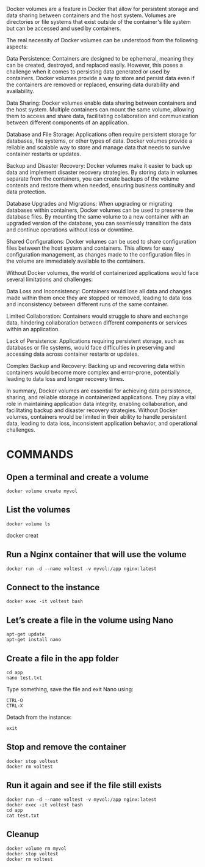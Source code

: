 Docker volumes are a feature in Docker that allow for persistent storage and data sharing between containers and the host system. Volumes are directories or file systems that exist outside of the container's file system but can be accessed and used by containers.

The real necessity of Docker volumes can be understood from the following aspects:

Data Persistence: Containers are designed to be ephemeral, meaning they can be created, destroyed, and replaced easily. However, this poses a challenge when it comes to persisting data generated or used by containers. Docker volumes provide a way to store and persist data even if the containers are removed or replaced, ensuring data durability and availability.

Data Sharing: Docker volumes enable data sharing between containers and the host system. Multiple containers can mount the same volume, allowing them to access and share data, facilitating collaboration and communication between different components of an application.

Database and File Storage: Applications often require persistent storage for databases, file systems, or other types of data. Docker volumes provide a reliable and scalable way to store and manage data that needs to survive container restarts or updates.

Backup and Disaster Recovery: Docker volumes make it easier to back up data and implement disaster recovery strategies. By storing data in volumes separate from the containers, you can create backups of the volume contents and restore them when needed, ensuring business continuity and data protection.

Database Upgrades and Migrations: When upgrading or migrating databases within containers, Docker volumes can be used to preserve the database files. By mounting the same volume to a new container with an upgraded version of the database, you can seamlessly transition the data and continue operations without loss or downtime.

Shared Configurations: Docker volumes can be used to share configuration files between the host system and containers. This allows for easy configuration management, as changes made to the configuration files in the volume are immediately available to the containers.

Without Docker volumes, the world of containerized applications would face several limitations and challenges:

Data Loss and Inconsistency: Containers would lose all data and changes made within them once they are stopped or removed, leading to data loss and inconsistency between different runs of the same container.

Limited Collaboration: Containers would struggle to share and exchange data, hindering collaboration between different components or services within an application.

Lack of Persistence: Applications requiring persistent storage, such as databases or file systems, would face difficulties in preserving and accessing data across container restarts or updates.

Complex Backup and Recovery: Backing up and recovering data within containers would become more complex and error-prone, potentially leading to data loss and longer recovery times.

In summary, Docker volumes are essential for achieving data persistence, sharing, and reliable storage in containerized applications. They play a vital role in maintaining application data integrity, enabling collaboration, and facilitating backup and disaster recovery strategies. Without Docker volumes, containers would be limited in their ability to handle persistent data, leading to data loss, inconsistent application behavior, and operational challenges.



# COMMANDS

## Open a terminal and create a volume

    docker volume create myvol

## List the volumes

    docker volume ls
docker creat
## Run a Nginx container that will use the volume

    docker run -d --name voltest -v myvol:/app nginx:latest

## Connect to the instance

    docker exec -it voltest bash

## Let’s create a file in the volume using Nano

    apt-get update
    apt-get install nano

## Create a file in the app folder
    cd app
    nano test.txt

Type something, save the file and exit Nano using:

    CTRL-O
    CTRL-X

Detach from the instance:

    exit

## Stop and remove the container

    docker stop voltest
    docker rm voltest

## Run it again and see if the file still exists

    docker run -d --name voltest -v myvol:/app nginx:latest
    docker exec -it voltest bash
    cd app
    cat test.txt

## Cleanup

    docker volume rm myvol
    docker stop voltest
    docker rm voltest